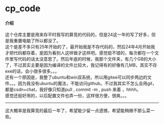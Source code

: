 # cp_code

#### 介绍
这个仓库主要是用来存平时我写的算竞的代码的，但是24这一年的写了好多，但是我重置电脑了所以都没了。  
这个是差不多只有25年开始的了，最开始我是不存代码的，然后24年4月开始我才把代码都存着，是因为看别人这样做才这样吧。感觉挺不错的，每次都在一个文件里写代码的话太没意思了。然后年底的时候，我那个文件夹，有几个GB的大小了，不过其实主要是因为编译的文件比较大，我记得有的好像有几MB，其实不存exe的话，会小很多很多。。。  
还有一个原因是，我整了ubuntu和win双系统，所以用gitee可以同步两边的文件。。。因为我没有ubuntu的魔法，不能访问github。不过我其实不怎么会用git，都是csdn+chat，我好像只知道pull , commit -m , push 来着 ，hhhh。  
感觉还挺好用的，以后配置文件也弄一份，这样很方便，很爽。。。  

---
这大概率是我算竞的最后一年了，希望能少留一点遗憾，希望能稍微不那么菜一些。  
